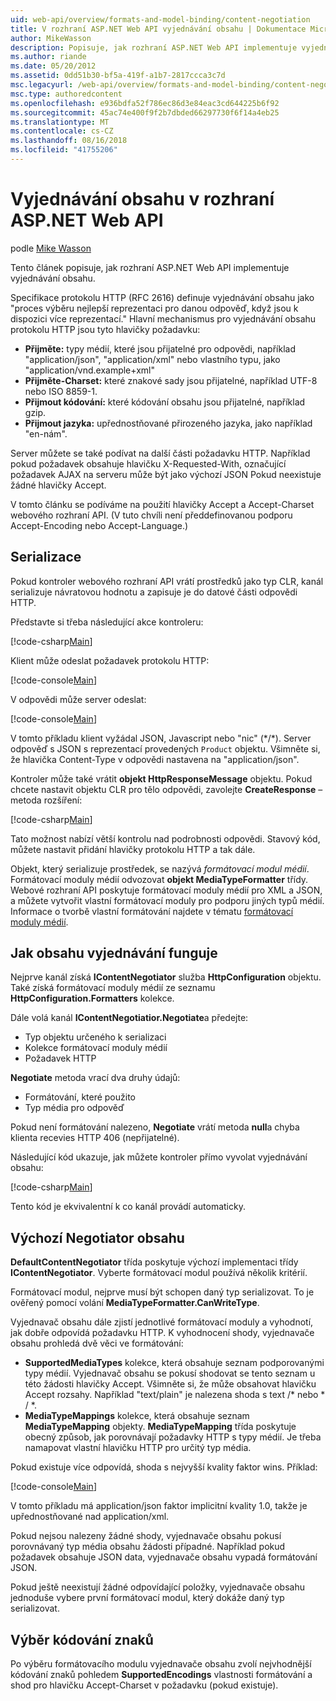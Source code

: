 ```yaml
---
uid: web-api/overview/formats-and-model-binding/content-negotiation
title: V rozhraní ASP.NET Web API vyjednávání obsahu | Dokumentace Microsoftu
author: MikeWasson
description: Popisuje, jak rozhraní ASP.NET Web API implementuje vyjednávání obsahu HTTP.
ms.author: riande
ms.date: 05/20/2012
ms.assetid: 0dd51b30-bf5a-419f-a1b7-2817ccca3c7d
msc.legacyurl: /web-api/overview/formats-and-model-binding/content-negotiation
msc.type: authoredcontent
ms.openlocfilehash: e936bdfa52f786ec86d3e84eac3cd644225b6f92
ms.sourcegitcommit: 45ac74e400f9f2b7dbded66297730f6f14a4eb25
ms.translationtype: MT
ms.contentlocale: cs-CZ
ms.lasthandoff: 08/16/2018
ms.locfileid: "41755206"
---
```

<a name="content-negotiation-in-aspnet-web-api"></a>Vyjednávání obsahu v rozhraní ASP.NET Web API
====================
podle [Mike Wasson](https://github.com/MikeWasson)

Tento článek popisuje, jak rozhraní ASP.NET Web API implementuje vyjednávání obsahu.

Specifikace protokolu HTTP (RFC 2616) definuje vyjednávání obsahu jako "proces výběru nejlepší reprezentaci pro danou odpověď, když jsou k dispozici více reprezentací." Hlavní mechanismus pro vyjednávání obsahu protokolu HTTP jsou tyto hlavičky požadavku:

- **Přijměte:** typy médií, které jsou přijatelné pro odpovědi, například "application/json", "application/xml" nebo vlastního typu, jako &quot;application/vnd.example+xml&quot;
- **Přijměte-Charset:** které znakové sady jsou přijatelné, například UTF-8 nebo ISO 8859-1.
- **Přijmout kódování:** které kódování obsahu jsou přijatelné, například gzip.
- **Přijmout jazyka:** upřednostňované přirozeného jazyka, jako například "en-nám".

Server můžete se také podívat na další části požadavku HTTP. Například pokud požadavek obsahuje hlavičku X-Requested-With, označující požadavek AJAX na serveru může být jako výchozí JSON Pokud neexistuje žádné hlavičky Accept.

V tomto článku se podíváme na použití hlavičky Accept a Accept-Charset webového rozhraní API. (V tuto chvíli není předdefinovanou podporu Accept-Encoding nebo Accept-Language.)

## <a name="serialization"></a>Serializace

Pokud kontroler webového rozhraní API vrátí prostředků jako typ CLR, kanál serializuje návratovou hodnotu a zapisuje je do datové části odpovědi HTTP.

Představte si třeba následující akce kontroleru:

[!code-csharp[Main](content-negotiation/samples/sample1.cs)]

Klient může odeslat požadavek protokolu HTTP:

[!code-console[Main](content-negotiation/samples/sample2.cmd)]

V odpovědi může server odeslat:

[!code-console[Main](content-negotiation/samples/sample3.cmd)]

V tomto příkladu klient vyžádal JSON, Javascript nebo "nic" (\*/\*). Server odpověď s JSON s reprezentací provedených `Product` objektu. Všimněte si, že hlavička Content-Type v odpovědi nastavena na &quot;application/json&quot;.

Kontroler může také vrátit **objekt HttpResponseMessage** objektu. Pokud chcete nastavit objektu CLR pro tělo odpovědi, zavolejte **CreateResponse** – metoda rozšíření:

[!code-csharp[Main](content-negotiation/samples/sample4.cs)]

Tato možnost nabízí větší kontrolu nad podrobnosti odpovědi. Stavový kód, můžete nastavit přidání hlavičky protokolu HTTP a tak dále.

Objekt, který serializuje prostředek, se nazývá *formátovací modul médií*. Formátovací moduly médií odvozovat **objekt MediaTypeFormatter** třídy. Webové rozhraní API poskytuje formátovací moduly médií pro XML a JSON, a můžete vytvořit vlastní formátovací moduly pro podporu jiných typů médií. Informace o tvorbě vlastní formátování najdete v tématu [formátovací moduly médií](media-formatters.md).

## <a name="how-content-negotiation-works"></a>Jak obsahu vyjednávání funguje

Nejprve kanál získá **IContentNegotiator** služba **HttpConfiguration** objektu. Také získá formátovací moduly médií ze seznamu **HttpConfiguration.Formatters** kolekce.

Dále volá kanál **IContentNegotiatior.Negotiate**a předejte:

- Typ objektu určeného k serializaci
- Kolekce formátovací moduly médií
- Požadavek HTTP

**Negotiate** metoda vrací dva druhy údajů:

- Formátování, které použito
- Typ média pro odpověď

Pokud není formátování nalezeno, **Negotiate** vrátí metoda **null**a chyba klienta recevies HTTP 406 (nepřijatelné).

Následující kód ukazuje, jak můžete kontroler přímo vyvolat vyjednávání obsahu:

[!code-csharp[Main](content-negotiation/samples/sample5.cs)]

Tento kód je ekvivalentní k co kanál provádí automaticky.

## <a name="default-content-negotiator"></a>Výchozí Negotiator obsahu

**DefaultContentNegotiator** třída poskytuje výchozí implementaci třídy **IContentNegotiator**. Vyberte formátovací modul používá několik kritérií.

Formátovací modul, nejprve musí být schopen daný typ serializovat. To je ověřený pomocí volání **MediaTypeFormatter.CanWriteType**.

Vyjednavač obsahu dále zjistí jednotlivé formátovací moduly a vyhodnotí, jak dobře odpovídá požadavku HTTP. K vyhodnocení shody, vyjednavače obsahu prohledá dvě věci ve formátování:

- **SupportedMediaTypes** kolekce, která obsahuje seznam podporovanými typy médií. Vyjednavač obsahu se pokusí shodovat se tento seznam u této žádosti hlavičky Accept. Všimněte si, že může obsahovat hlavičku Accept rozsahy. Například "text/plain" je nalezena shoda s text /\* nebo \* / \*.
- **MediaTypeMappings** kolekce, která obsahuje seznam **MediaTypeMapping** objekty. **MediaTypeMapping** třída poskytuje obecný způsob, jak porovnávají požadavky HTTP s typy médií. Je třeba namapovat vlastní hlavičku HTTP pro určitý typ média.

Pokud existuje více odpovídá, shoda s nejvyšší kvality faktor wins. Příklad:

[!code-console[Main](content-negotiation/samples/sample6.cmd)]

V tomto příkladu má application/json faktor implicitní kvality 1.0, takže je upřednostňované nad application/xml.

Pokud nejsou nalezeny žádné shody, vyjednavače obsahu pokusí porovnávaný typ média obsahu žádosti případné. Například pokud požadavek obsahuje JSON data, vyjednavače obsahu vypadá formátování JSON.

Pokud ještě neexistují žádné odpovídající položky, vyjednavače obsahu jednoduše vybere první formátovací modul, který dokáže daný typ serializovat.

## <a name="selecting-a-character-encoding"></a>Výběr kódování znaků

Po výběru formátovacího modulu vyjednavače obsahu zvolí nejvhodnější kódování znaků pohledem **SupportedEncodings** vlastnosti formátování a shod pro hlavičku Accept-Charset v požadavku (pokud existuje).
